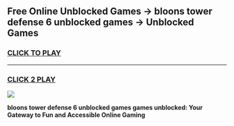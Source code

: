 
## Free Online Unblocked Games → bloons tower defense 6 unblocked games → Unblocked Games
<h3>
<a href="https://premium.freeplayer.one?title=bloons_tower_defense_6_unblocked_games&ref=21F">CLICK TO PLAY</a></h3>
<hr>

<h3>
<a href="https://premium.freeplayer.one?title=bloons_tower_defense_6_unblocked_games&ref=21F">CLICK 2 PLAY</a>
  
</h3>

<a href="https://premium.freeplayer.one?title=bloons_tower_defense_6_unblocked_games&ref=21F/"><img src="https://clearcache.store/games.png"></a>


**bloons tower defense 6 unblocked games games unblocked: Your Gateway to Fun and Accessible Online Gaming**
